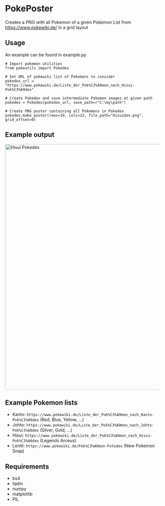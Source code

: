# PokePoster

Creates a PNG with all Pokemon of a given Pokemon List from https://www.pokewiki.de/ in a grid layout

## Usage
An example can be found in example.py

```
# Import pokemon utilities
from pokeutils import Pokedex

# Set URL of pokewiki list of Pokemons to consider
pokedex_url = "https://www.pokewiki.de/Liste_der_Pok%C3%A9mon_nach_Hisui-Pok%C3%A9dex"

# Create Pokedex and save intermediate Pokemon images at given path
pokedex = Pokedex(pokedex_url, save_path=r"C:\my\path")

# Create PNG poster containing all Pokemons in Pokedex
pokedex.make_poster(rows=19, cols=13, file_path="Hisuidex.png", grid_offset=0)
```

## Example output
<img src="Example-Output/Hisui_Pokedex.png" alt="Hisui Pokedex" width="800"/>

## Example Pokemon lists
- Kanto: `https://www.pokewiki.de/Liste_der_Pok%C3%A9mon_nach_Kanto-Pok%C3%A9dex` (Red, Blue, Yellow, ...)
- Johto: `https://www.pokewiki.de/Liste_der_Pok%C3%A9mon_nach_Johto-Pok%C3%A9dex` (Silver, Gold, ...)
- Hisui: `https://www.pokewiki.de/Liste_der_Pok%C3%A9mon_nach_Hisui-Pok%C3%A9dex` (Legends Arceus)
- Lentil: `https://www.pokewiki.de/Pok%C3%A9mon-Fotodex` (New Pokemon Snap)

## Requirements
- bs4
- tqdm
- numpy
- matplotlib
- PIL
